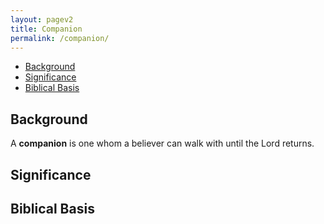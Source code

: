 ```yaml
---
layout: pagev2
title: Companion
permalink: /companion/
---
```

- [Background](#background)
- [Significance](#significance)
- [Biblical Basis](#biblical-basis)

## Background

A **companion** is one whom a believer can walk with until the Lord returns.

## Significance

## Biblical Basis